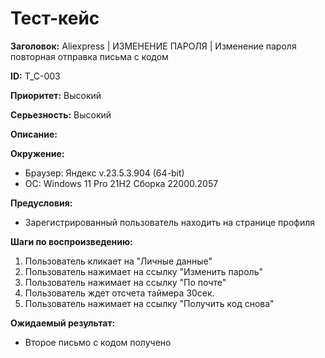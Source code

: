 # Тест-кейс

**Заголовок:**  Aliexpress | ИЗМЕНЕНИЕ ПАРОЛЯ | Изменение пароля повторная отправка письма с кодом

**ID:** T_C-003

 **Приоритет:** Высокий

 **Серьезность:** Высокий

**Описание:**

**Окружение:**  

* Браузер: Яндекс v.23.5.3.904 (64-bit)
* OC: Windows 11 Pro 21H2 Сборка 22000.2057

**Предусловия:**

* Зарегистрированный пользователь находить на странице профиля

**Шаги по воспроизведению:**

1. Пользователь кликает на "Личные данные"
2. Пользователь нажимает на ссылку "Изменить пароль"
3. Пользователь нажимает на ссылку "По почте"
4. Пользователь ждет отсчета таймера 30сек.
5. Пользователь нажимает на ссылку "Получить код снова"

**Ожидаемый результат:**

* Второе письмо с кодом получено
